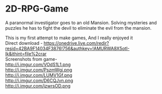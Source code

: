# 2D-RPG-Game
A paranormal investigator goes to an old Mansion. Solving mysteries and puzzles he has to fight the devil to eliminate the evil from the mansion.

This is my first attempt to make games, And I really enjoyed it<br>
Direct download - https://onedrive.live.com/redir?resid=42BA9F14034F3876!756&authkey=!AMURWA8X5otI-Ik&ithint=file%2crar<br>
Screenshots from game-<br>
http://i.imgur.com/VOdS1L1.png<br>
http://i.imgur.com/PszmWgj.png<br>
http://i.imgur.com/LUMV1Gf.png<br>
http://i.imgur.com/D6CQJvn.png<br>
http://i.imgur.com/jzwrsOD.png<br>

